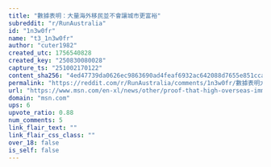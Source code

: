 ```yaml
---
title: "數據表明：大量海外移民並不會讓城市更富裕"
subreddit: "r/RunAustralia"
id: "1n3w0fr"
name: "t3_1n3w0fr"
author: "cuter1982"
created_utc: 1756540828
created_key: "250830080028"
capture_ts: "251002170122"
content_sha256: "4ed47739da0626ec9863690ad4feaf6932ac642088d7655e851ccac7c15fd604"
permalink: "https://reddit.com/r/RunAustralia/comments/1n3w0fr/數據表明大量海外移民並不會讓城市更富裕/"
url: "https://www.msn.com/en-xl/news/other/proof-that-high-overseas-immigration-doesnt-make-your-city-richer/ar-AA1Hfd5x?apiversion=v2&noservercache=1&domshim=1&renderwebcomponents=1&wcseo=1&batchservertelemetry=1&noservertelemetry=1"
domain: "msn.com"
ups: 6
upvote_ratio: 0.88
num_comments: 5
link_flair_text: ""
link_flair_css_class: ""
over_18: false
is_self: false
---
```


